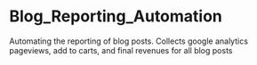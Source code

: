 # Blog_Reporting_Automation
Automating the reporting of blog posts. Collects google analytics pageviews, add to carts, and final revenues for all blog posts
